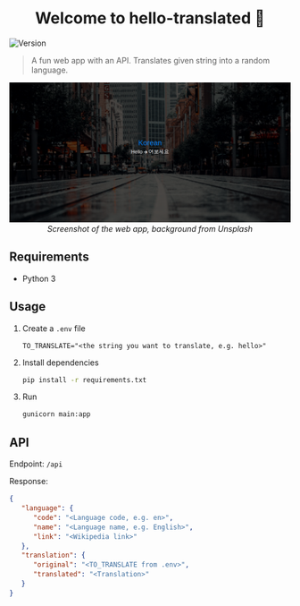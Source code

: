 <h1 align="center">Welcome to hello-translated 👋</h1>
<p>
  <img alt="Version" src="https://img.shields.io/badge/version-1.0.0-blue.svg?cacheSeconds=2592000" />
</p>

> A fun web app with an API. Translates given string into a random language.

<p align="center"><img src="screenshot.png" alt="Screenshot"><br><i>Screenshot of the web app, background from Unsplash</i></p>

## Requirements
- Python 3

## Usage

1. Create a `.env` file
   ```env
   TO_TRANSLATE="<the string you want to translate, e.g. hello>"
   ```

2. Install dependencies
   ```sh
   pip install -r requirements.txt
   ```

3. Run
   ```sh
   gunicorn main:app
   ```

## API

Endpoint: `/api`

Response:
```json
{
   "language": {
      "code": "<Language code, e.g. en>",
      "name": "<Language name, e.g. English>",
      "link": "<Wikipedia link>"
   },
   "translation": {
      "original": "<TO_TRANSLATE from .env>",
      "translated": "<Translation>"
   }
}
```